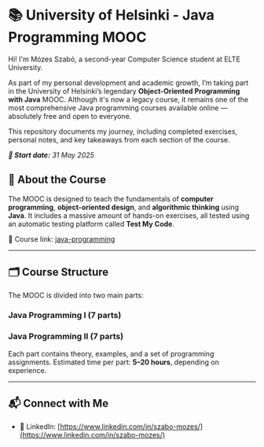 # 📚 University of Helsinki - Java Programming MOOC

Hi! I'm Mózes Szabó, a second-year Computer Science student at ELTE University.

As part of my personal development and academic growth, I’m taking part in the University of Helsinki’s legendary **Object-Oriented Programming with Java** MOOC. Although it's now a legacy course, it remains one of the most comprehensive Java programming courses available online — absolutely free and open to everyone.

This repository documents my journey, including completed exercises, personal notes, and key takeaways from each section of the course.

**_📅 Start date:_** *31 May 2025*


## 📖 About the Course

The MOOC is designed to teach the fundamentals of **computer programming**, **object-oriented design**, and **algorithmic thinking** using **Java**. It includes a massive amount of hands-on exercises, all tested using an automatic testing platform called **Test My Code**.


🔗 Course link: [java-programming](https://java-programming.mooc.fi/)


---

## 🗂️ Course Structure

The MOOC is divided into two main parts:
### Java Programming I (7 parts)
### Java Programming II (7 parts)

Each part contains theory, examples, and a set of programming assignments. Estimated time per part: **5–20 hours**, depending on experience.

---

## 📬 Connect with Me

- 💼 LinkedIn: [https://www.linkedin.com/in/szabo-mozes/](https://www.linkedin.com/in/szabo-mozes/)
